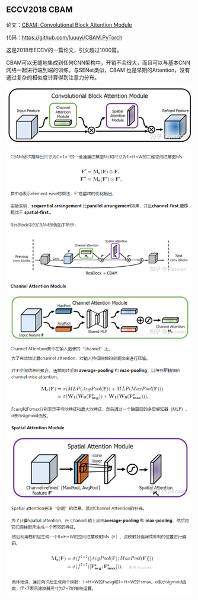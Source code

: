 ## ECCV2018 CBAM
论文：[CBAM: Convolutional Block Attention Module](https://arxiv.org/abs/1807.06521)

代码：https://github.com/luuuyi/CBAM.PyTorch

这是2018年ECCV的一篇论文，引文超过1000篇。

CBAM可以无缝地集成到任何CNN架构中，开销不会很大，而且可以与基本CNN网络一起进行端到端的训练。与SENet类似，CBAM 也是早期的Attention，没有通过复杂的相似度计算得到注意力分布。

![alt net](../pic/cbam_4.jpg)

![alt ](../pic/cbam_1.png)
![alt ](../pic/cbam_2.png)
![alt ](../pic/cbam_3.png)


